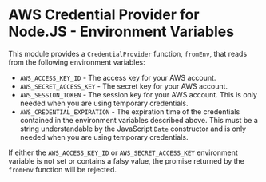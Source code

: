 # AWS Credential Provider for Node.JS - Environment Variables

This module provides a `CredentialProvider` function, `fromEnv`, that reads from
the following environment variables:

* `AWS_ACCESS_KEY_ID` - The access key for your AWS account.
* `AWS_SECRET_ACCESS_KEY` - The secret key for your AWS account.
* `AWS_SESSION_TOKEN` - The session key for your AWS account. This is only
 needed when you are using temporary credentials. 
* `AWS_CREDENTIAL_EXPIRATION` - The expiration time of the credentials contained
 in the environment variables described above. This must be a string
 understandable by the JavaScript `Date` constructor and is only needed when you
 are using temporary credentials.
 
If either the `AWS_ACCESS_KEY_ID` or `AWS_SECRET_ACCESS_KEY` environment
variable is not set or contains a falsy value, the promise returned by the
`fromEnv` function will be rejected.
